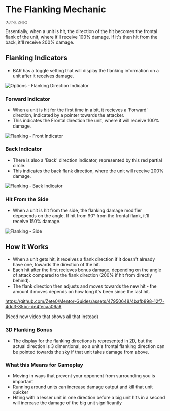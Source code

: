 [comment]: <> (Note: These could be hover tooltips when hovering over Build Time)

# The Flanking Mechanic
<sup><sup>(Author: Zeteo)</sup></sup>

Essentially, when a unit is hit, the direction of the hit becomes the frontal flank of the
 unit, where it'll receive 100% damage. If it's then hit from the back, it'll receive 200% damage.

## Flanking Indicators

- BAR has a toggle setting that will display the flanking information on a unit after it receives damage.

![Options - Flanking Direction Indicator](https://github.com/Zete0/Mentor-Guides/assets/47950648/4461362d-06b3-4c7f-b169-cb3692564c31)


### Forward Indicator
- When a unit is hit for the first time in a bit, it recieves a 'Forward' direction, indicated by a pointer towards the attacker.
- This indicates the Frontal direction the unit, where it will receive 100% damage.

![Flanking - Front Indicator](https://github.com/Zete0/Mentor-Guides/assets/47950648/f4d7fe3c-e81c-4deb-aa03-935adcbf7056)

### Back Indicator
- There is also a 'Back' direction indicator, represented by this red partial circle.
- This indicates the back flank direction, where the unit will receive 200% damage.

![Flanking - Back Indicator](https://github.com/Zete0/Mentor-Guides/assets/47950648/062e8d46-2366-458e-8271-3796541794ce)

### Hit From the Side
- When a unit is hit from the side, the flanking damage modifier depepends on the angle. If hit from 90° from the frontal flank, it'll receive 150% damage.

![Flanking - Side](https://github.com/Zete0/Mentor-Guides/assets/47950648/c4f96ee2-094a-4626-a2a6-e822b079e4b2)

## How it Works
- When a unit gets hit, it receives a flank direction if it doesn't already have one, towards the direction of the hit.
- Each hit after the first recieves bonus damage, depending on the angle of attack compared to the flank direction (200% if hit from directly behind).
- The flank direction then adjusts and moves towards the new hit - the amount it moves depends on how long it's been since the last hit.

https://github.com/Zete0/Mentor-Guides/assets/47950648/4bafb898-12f7-4dc3-85bc-de4fecaa06a6

(Need new video that shows all that instead)

### 3D Flanking Bonus
- The display for the flanking directions is represented in 2D, but the actual direction is 3 dimentional, so a unit's frontal flanking direction can be pointed towards the sky if that unit takes damage from above.

### What this Means for Gameplay

- Moving in ways that prevent your opponent from surrounding you is important
- Running around units can increase damage output and kill that unit quicker
- Hiting with a lesser unit in one direction before a big unit hits in a second will increase the damage of the big unit significantly







